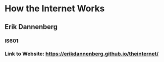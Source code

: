 # How the Internet Works
## Erik Dannenberg
### IS601
### Link to Website: https://erikdannenberg.github.io/theinternet/